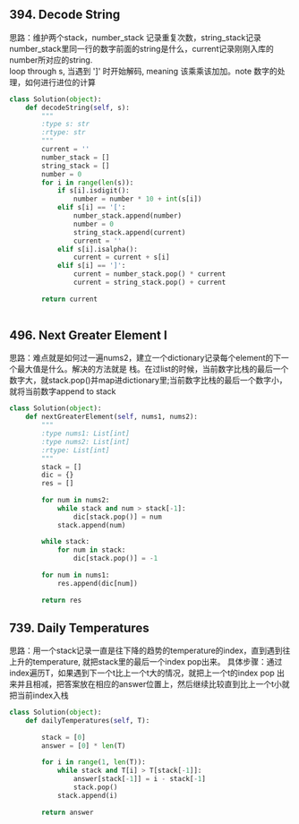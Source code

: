 ## 394. Decode String
思路：维护两个stack，number_stack 记录重复次数，string_stack记录 number_stack里同一行的数字前面的string是什么，current记录刚刚入库的number所对应的string.     
loop through s, 当遇到 ']' 时开始解码, meaning 该乘乘该加加。note 数字的处理，如何进行进位的计算
```Python
class Solution(object):
    def decodeString(self, s):
        """
        :type s: str
        :rtype: str
        """
        current = ''
        number_stack = []
        string_stack = []
        number = 0
        for i in range(len(s)):
            if s[i].isdigit():
                number = number * 10 + int(s[i])
            elif s[i] == '[':
                number_stack.append(number)
                number = 0
                string_stack.append(current)
                current = ''
            elif s[i].isalpha():
                current = current + s[i]
            elif s[i] == ']':
                current = number_stack.pop() * current
                current = string_stack.pop() + current
            
        return current
                
```
## 496. Next Greater Element I

思路：难点就是如何过一遍nums2，建立一个dictionary记录每个element的下一个最大值是什么。解决的方法就是 栈。在过list的时候，当前数字比栈的最后一个数字大，就stack.pop()并map进dictionary里;当前数字比栈的最后一个数字小，就将当前数字append to stack 

```Python
class Solution(object):
    def nextGreaterElement(self, nums1, nums2):
        """
        :type nums1: List[int]
        :type nums2: List[int]
        :rtype: List[int]
        """
        stack = []
        dic = {}
        res = []
        
        for num in nums2:
            while stack and num > stack[-1]:
                dic[stack.pop()] = num
            stack.append(num)
              
        while stack:
            for num in stack:
                dic[stack.pop()] = -1
                
        for num in nums1:
            res.append(dic[num])
            
        return res
```
## 739. Daily Temperatures

思路：用一个stack记录一直是往下降的趋势的temperature的index，直到遇到往上升的temperature, 就把stack里的最后一个index pop出来。
具体步骤：通过index遍历T，如果遇到下一个t比上一个t大的情况，就把上一个t的index pop 出来并且相减，把答案放在相应的answer位置上，然后继续比较直到比上一个t小就把当前index入栈

```Python
class Solution(object):
    def dailyTemperatures(self, T):
        
        stack = [0]
        answer = [0] * len(T)
        
        for i in range(1, len(T)):
            while stack and T[i] > T[stack[-1]]:
                answer[stack[-1]] = i - stack[-1]
                stack.pop()
            stack.append(i)
                
        return answer
```
